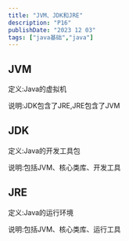 ```yaml
---
title: "JVM、JDK和JRE"
description: "P16"
publishDate: "2023 12 03"
tags: ["java基础","java"]
---
```


## JVM

定义:Java的虚拟机

说明:JDK包含了JRE,JRE包含了JVM

## JDK

定义:Java的开发工具包

说明:包括JVM、核心类库、开发工具

## JRE

定义:Java的运行环境

说明:包括JVM、核心类库、运行工具

